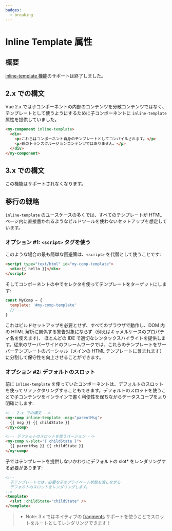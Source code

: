 ```yaml
---
badges:
  - breaking
---
```


# Inline Template 属性 <MigrationBadges :badges="$frontmatter.badges" />

## 概要

[inline-template 機能](https://vuejs.org/v2/guide/components-edge-cases.html#Inline-Templates)のサポートは終了しました。

## 2.x での構文

Vue 2.x では子コンポーネントの内部のコンテンツを分散コンテンツではなく、テンプレートとして使うようにするために子コンポーネントに `inline-template` 属性を提供していました。

```html
<my-component inline-template>
  <div>
    <p>これらはコンポーネント自身のテンプレートとしてコンパイルされます。</p>
    <p>親のトランスクルージョンコンテンツではありません。</p>
  </div>
</my-component>
```

## 3.x での構文

この機能はサポートされなくなります。

## 移行の戦略

`inline-template` のユースケースの多くでは、すべてのテンプレートが HTML ページ内に直接書かれるようなビルドツールを使わないセットアップを想定しています。

### オプション #1: `<script>` タグを使う

このような場合の最も簡単な回避策は、`<script>` を代替として使うことです:

```html
<script type="text/html" id="my-comp-template">
  <div>{{ hello }}</div>
</script>
```

そしてコンポーネントの中でセレクタを使ってテンプレートをターゲットにします:

```js
const MyComp = {
  template: '#my-comp-template'
  // ...
}
```

これはビルドセットアップを必要とせず、すべてのブラウザで動作し、DOM 内の HTML 解析に関係する警告対象にならず（例えばキャメルケースのプロパティ名を使えます)、 ほとんどの IDE で適切なシンタックスハイライトを提供します。従来のサーバーサイドのフレームワークでは、これらのテンプレートをサーバーテンプレートのパーシャル（メインの HTML テンプレートに含まれます）に分割して保守性を向上させることができます。

### オプション #2: デフォルトのスロット

前に `inline-template` を使っていたコンポーネントは、デフォルトのスロットを使ってリファクタリングすることもできます。デフォルトのスロットを使うことで子コンテンツをインラインで書く利便性を保ちながらデータスコープをより明確にします:

```html
<!-- 2.x での構文 -->
<my-comp inline-template :msg="parentMsg">
  {{ msg }} {{ childState }}
</my-comp>

<!-- デフォルトのスロットを使うバージョン -->
<my-comp v-slot="{ childState }">
  {{ parentMsg }} {{ childState }}
</my-comp>
```

子ではテンプレートを提供しないかわりにデフォルトの slot\* をレンダリングする必要があります:

```html
<!--
  子テンプレートでは、必要な子のプライベート状態を渡しながら
  デフォルトのスロットをレンダリングします。
-->
<template>
  <slot :childState="childState" />
</template>
```

> - Note: 3.x ではネイティブの [fragments](/guide/migration/fragments) サポートを使うことでスロットをルートとしてレンダリングできます！
